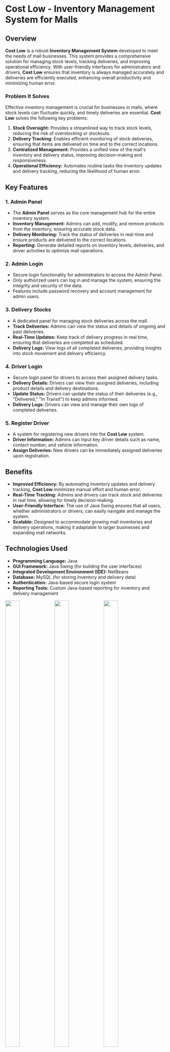 # Cost Low - Inventory Management System for Malls

## Overview

**Cost Low** is a robust **Inventory Management System** developed to meet the needs of mall businesses. This system provides a comprehensive solution for managing stock levels, tracking deliveries, and improving operational efficiency. With user-friendly interfaces for administrators and drivers, **Cost Low** ensures that inventory is always managed accurately and deliveries are efficiently executed, enhancing overall productivity and minimizing human error.

### Problem It Solves

Effective inventory management is crucial for businesses in malls, where stock levels can fluctuate quickly, and timely deliveries are essential. **Cost Low** solves the following key problems:

1. **Stock Oversight:** Provides a streamlined way to track stock levels, reducing the risk of overstocking or stockouts.
2. **Delivery Tracking:** Enables efficient monitoring of stock deliveries, ensuring that items are delivered on time and to the correct locations.
3. **Centralized Management:** Provides a unified view of the mall's inventory and delivery status, improving decision-making and responsiveness.
4. **Operational Efficiency:** Automates routine tasks like inventory updates and delivery tracking, reducing the likelihood of human error.

## Key Features

### 1. **Admin Panel**
   - The **Admin Panel** serves as the core management hub for the entire inventory system.
   - **Inventory Management:** Admins can add, modify, and remove products from the inventory, ensuring accurate stock data.
   - **Delivery Monitoring:** Track the status of deliveries in real-time and ensure products are delivered to the correct locations.
   - **Reporting:** Generate detailed reports on inventory levels, deliveries, and driver activities to optimize mall operations.

### 2. **Admin Login**
   - Secure login functionality for administrators to access the Admin Panel.
   - Only authorized users can log in and manage the system, ensuring the integrity and security of the data.
   - Features include password recovery and account management for admin users.

### 3. **Delivery Stocks**
   - A dedicated panel for managing stock deliveries across the mall.
   - **Track Deliveries:** Admins can view the status and details of ongoing and past deliveries.
   - **Real-Time Updates:** Keep track of delivery progress in real time, ensuring that deliveries are completed as scheduled.
   - **Delivery Logs:** View logs of all completed deliveries, providing insights into stock movement and delivery efficiency.

### 4. **Driver Login**
   - Secure login panel for drivers to access their assigned delivery tasks.
   - **Delivery Details:** Drivers can view their assigned deliveries, including product details and delivery destinations.
   - **Update Status:** Drivers can update the status of their deliveries (e.g., "Delivered," "In Transit") to keep admins informed.
   - **Delivery Logs:** Drivers can view and manage their own logs of completed deliveries.

### 5. **Register Driver**
   - A system for registering new drivers into the **Cost Low** system.
   - **Driver Information:** Admins can input key driver details such as name, contact number, and vehicle information.
   - **Assign Deliveries:** New drivers can be immediately assigned deliveries upon registration.

## Benefits

- **Improved Efficiency:** By automating inventory updates and delivery tracking, **Cost Low** minimizes manual effort and human error.
- **Real-Time Tracking:** Admins and drivers can track stock and deliveries in real time, allowing for timely decision-making.
- **User-Friendly Interface:** The use of Java Swing ensures that all users, whether administrators or drivers, can easily navigate and manage the system.
- **Scalable:** Designed to accommodate growing mall inventories and delivery operations, making it adaptable to larger businesses and expanding mall networks.

## Technologies Used

- **Programming Language:** Java
- **GUI Framework:** Java Swing (for building the user interfaces)
- **Integrated Development Environment (IDE):** NetBeans
- **Database:** MySQL (for storing inventory and delivery data)
- **Authentication:** Java-based secure login system
- **Reporting Tools:** Custom Java-based reporting for inventory and delivery management


<img src="https://github.com/user-attachments/assets/b0e75351-ca8c-4f81-af68-104951ff73a5" width="30%" height="60%"/>

<img src="https://github.com/user-attachments/assets/1607f34f-5686-4eda-af42-f56a26cfcca3" width="30%" height="60%"/>

<img src="https://github.com/user-attachments/assets/2205eb01-ef74-4dfb-b2c5-ad0a8cf0b0a2" width="30%" height="60%"/>


